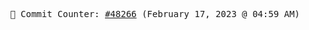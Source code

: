 <p align="center">
    <samp>
        📮 Commit Counter: <a href="https://github.com/Javascript-void0/Javascript-void0/commits/main">#48266</a> (February 17, 2023 @ 04:59 AM)
    </samp>
</p>